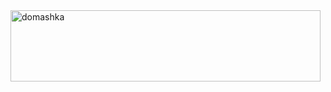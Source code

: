 <img width="496" height="114" alt="domashka" src="https://github.com/user-attachments/assets/83d46193-f023-426f-9d09-b23786e30c58" />
